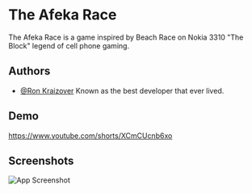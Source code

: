# The Afeka Race

The Afeka Race is a game inspired by Beach Race on Nokia 3310 "The Block" legend of cell phone gaming.



## Authors

- [@Ron Kraizover](https://github.com/RonK42)
Known as the best developer that ever lived.


## Demo
https://www.youtube.com/shorts/XCmCUcnb6xo

## Screenshots

![App Screenshot](https://i.imgur.com/u8468Vl.png)

